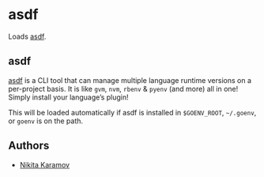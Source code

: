 asdf
====

Loads [asdf][1].

asdf
----

[asdf][1] is a CLI tool that can manage multiple language runtime versions on a per-project basis. It is like `gvm`, `nvm`, `rbenv` & `pyenv` (and more) all in one! Simply install your language’s plugin!

This will be loaded automatically if asdf is installed in `$GOENV_ROOT`,
`~/.goenv`, or `goenv` is on the path.

Authors
-------

  - [Nikita Karamov](https://github.com/NickKaramoff)

[1]: https://asdf-vm.com/
